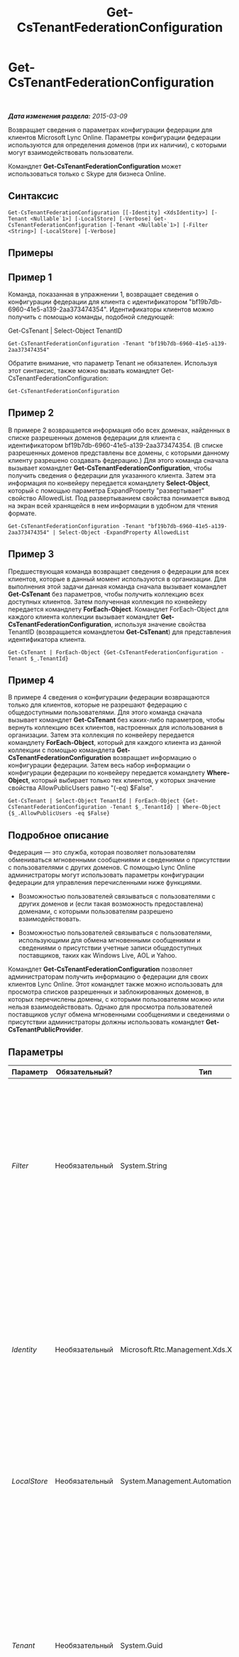 ﻿---
title: Get-CsTenantFederationConfiguration
TOCTitle: Get-CsTenantFederationConfiguration
ms:assetid: e5f836d0-6066-4c23-9594-6e3f1cbd39ef
ms:mtpsurl: https://technet.microsoft.com/ru-ru/library/JJ994072(v=OCS.15)
ms:contentKeyID: 52058352
ms.date: 05/19/2016
mtps_version: v=OCS.15
ms.translationtype: HT
---

# Get-CsTenantFederationConfiguration

 

_**Дата изменения раздела:** 2015-03-09_

Возвращает сведения о параметрах конфигурации федерации для клиентов Microsoft Lync Online. Параметры конфигурации федерации используются для определения доменов (при их наличии), с которыми могут взаимодействовать пользователи.

Командлет **Get-CsTenantFederationConfiguration** может использоваться только с Skype для бизнеса Online.

## Синтаксис

    Get-CsTenantFederationConfiguration [[-Identity] <XdsIdentity>] [-Tenant <Nullable`1>] [-LocalStore] [-Verbose] Get-CsTenantFederationConfiguration [-Tenant <Nullable`1>] [-Filter <String>] [-LocalStore] [-Verbose]

## Примеры

## Пример 1

Команда, показанная в упражнении 1, возвращает сведения о конфигурации федерации для клиента с идентификатором "bf19b7db-6960-41e5-a139-2aa373474354". Идентификаторы клиентов можно получить с помощью команды, подобной следующей:

Get-CsTenant | Select-Object TenantID

    Get-CsTenantFederationConfiguration -Tenant "bf19b7db-6960-41e5-a139-2aa373474354"

Обратите внимание, что параметр Tenant не обязателен. Используя этот синтаксис, также можно вызвать командлет Get-CsTenantFederationConfiguration:

    Get-CsTenantFederationConfiguration

## Пример 2

В примере 2 возвращается информация обо всех доменах, найденных в списке разрешенных доменов федерации для клиента с идентификатором bf19b7db-6960-41e5-a139-2aa373474354. (В списке разрешенных доменов представлены все домены, с которыми данному клиенту разрешено создавать федерацию.) Для этого команда сначала вызывает командлет **Get-CsTenantFederationConfiguration**, чтобы получить сведения о федерации для указанного клиента. Затем эта информация по конвейеру передается командлету **Select-Object**, который с помощью параметра ExpandProperty "развертывает" свойство AllowedList. Под развертыванием свойства понимается вывод на экран всей хранящейся в нем информации в удобном для чтения формате.

    Get-CsTenantFederationConfiguration -Tenant "bf19b7db-6960-41e5-a139-2aa373474354" | Select-Object -ExpandProperty AllowedList

## Пример 3

Предшествующая команда возвращает сведения о федерации для всех клиентов, которые в данный момент используются в организации. Для выполнения этой задачи данная команда сначала вызывает командлет **Get-CsTenant** без параметров, чтобы получить коллекцию всех доступных клиентов. Затем полученная коллекция по конвейеру передается командлету **ForEach-Object**. Командлет ForEach-Object для каждого клиента коллекции вызывает командлет **Get-CsTenantFederationConfiguration**, используя значение свойства TenantID (возвращается командлетом **Get-CsTenant**) для представления идентификатора клиента.

    Get-CsTenant | ForEach-Object {Get-CsTenantFederationConfiguration -Tenant $_.TenantId}

## Пример 4

В примере 4 сведения о конфигурации федерации возвращаются только для клиентов, которые не разрешают федерацию с общедоступными пользователями. Для этого команда сначала вызывает командлет **Get-CsTenant** без каких-либо параметров, чтобы вернуть коллекцию всех клиентов, настроенных для использования в организации. Затем эта коллекция по конвейеру передается командлету **ForEach-Object**, который для каждого клиента из данной коллекции с помощью командлета **Get-CsTenantFederationConfiguration** возвращает информацию о конфигурации федерации. Затем весь набор информации о конфигурации федерации по конвейеру передается командлету **Where-Object**, который выбирает только тех клиентов, у которых значение свойства AllowPublicUsers равно "(-eq) $False".

    Get-CsTenant | Select-Object TenantId | ForEach-Object {Get-CsTenantFederationConfiguration -Tenant $_.TenantId} | Where-Object {$_.AllowPublicUsers -eq $False}

## Подробное описание

Федерация — это служба, которая позволяет пользователям обмениваться мгновенными сообщениями и сведениями о присутствии с пользователями с других доменов. С помощью Lync Online администраторы могут использовать параметры конфигурации федерации для управления перечисленными ниже функциями.

  - Возможностью пользователей связываться с пользователями с других доменов и (если такая возможность предоставлена) доменами, с которыми пользователям разрешено взаимодействовать.

  - Возможностью пользователей связываться с пользователями, использующими для обмена мгновенными сообщениями и сведениями о присутствии учетные записи общедоступных поставщиков, таких как Windows Live, AOL и Yahoo.

Командлет **Get-CsTenantFederationConfiguration** позволяет администраторам получить информацию о федерации для своих клиентов Lync Online. Этот командлет также можно использовать для просмотра списков разрешенных и заблокированных доменов, в которых перечислены домены, с которыми пользователям можно или нельзя взаимодействовать. Однако для просмотра пользователей поставщиков услуг обмена мгновенными сообщениями и сведениями о присутствии администраторы должны использовать командлет **Get-CsTenantPublicProvider**.

## Параметры


<table>
<colgroup>
<col style="width: 25%" />
<col style="width: 25%" />
<col style="width: 25%" />
<col style="width: 25%" />
</colgroup>
<thead>
<tr class="header">
<th>Параметр</th>
<th>Обязательный?</th>
<th>Тип</th>
<th>Описание</th>
</tr>
</thead>
<tbody>
<tr class="odd">
<td><p><em>Filter</em></p></td>
<td><p>Необязательный</p></td>
<td><p>System.String</p></td>
<td><p>Позволяет использовать подстановочные знаки для получения коллекции настроек конфигурации федерации клиента. Поскольку каждый клиент ограничен одной глобальной коллекцией настроек конфигурации федерации, использовать параметр Filter не требуется. Тем не менее, это допустимый синтаксис для командлета <strong>Get-CsTenantFederationConfiguration</strong>:</p>
<p>Get-CsTenantFederationConfiguration –Tenant &quot;bf19b7db-6960-41e5-a139-2aa373474354&quot; –Filter &quot;g*&quot;</p></td>
</tr>
<tr class="even">
<td><p><em>Identity</em></p></td>
<td><p>Необязательный</p></td>
<td><p>Microsoft.Rtc.Management.Xds.XdsIdentity</p></td>
<td><p>Указывает коллекцию параметров конфигурации федерации клиента, которые необходимо вернуть. Так как каждый клиент ограничен одной глобальной коллекцией параметров федерации, использование этого параметра при вызове командлета <strong>Get-CsTenantFederationConfiguration</strong> не требуется. Если необходимо использовать параметр Identity, следует также использовать параметр Tenant. Например:</p>
<p>Get-CsTenantFederationConfiguration -Tenant &quot;bf19b7db-6960-41e5-a139-2aa373474354&quot; –Identity &quot;global&quot;</p></td>
</tr>
<tr class="odd">
<td><p><em>LocalStore</em></p></td>
<td><p>Необязательный</p></td>
<td><p>System.Management.Automation.SwitchParameter</p></td>
<td><p>Возвращает данные конфигурации федерации клиента из локальной реплики центрального хранилища управления, а не из самого хранилища.</p></td>
</tr>
<tr class="even">
<td><p><em>Tenant</em></p></td>
<td><p>Необязательный</p></td>
<td><p>System.Guid</p></td>
<td><p>Глобальный уникальный идентификатор (GUID) учетной записи клиента, параметры федерации которой необходимо вернуть. Пример:</p>
<p>–Tenant &quot;38aad667-af54-4397-aaa7-e94c79ec2308&quot;</p>
<p>Идентификатор каждого из клиентов можно получить с помощью следующей команды:</p>
<p>Get-CsTenant | Select-Object DisplayName, TenantID</p>
<p>Если вы используете удаленный сеанс Windows PowerShell и подключены только к Skype для бизнеса Online, параметр Tenant можно опустить. Идентификатор клиента будет заполнен автоматически, исходя из сведений о подключении. Параметр Tenant предназначен главным образом для использования в гибридном развертывании.</p></td>
</tr>
</tbody>
</table>


## Типы входных данных

Нет. Командлет **Get-CsTenantFederationConfiguration** не принимает входные данные из конвейера.

## Типы возвращаемых данных

Командлет **Get-CsTenantFederationConfiguration** возвращает экземпляры объекта Microsoft.Rtc.Management.WritableConfig.Settings.Edge.TenantFederationSettings.

## См. также

#### Другие ресурсы

[Set-CsTenantFederationConfiguration](set-cstenantfederationconfiguration.md)

